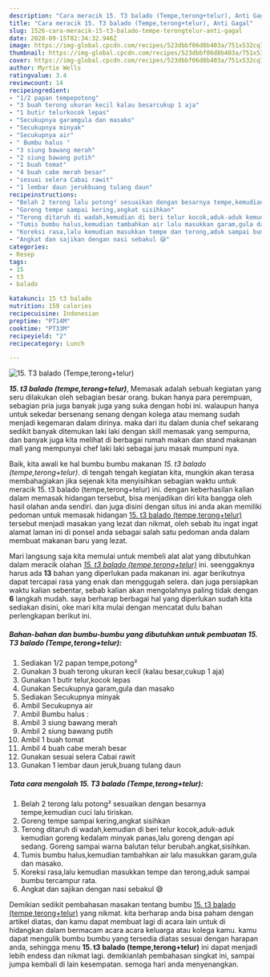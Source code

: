 ```yaml
---
description: "Cara meracik 15. T3 balado (Tempe,terong+telur), Anti Gagal"
title: "Cara meracik 15. T3 balado (Tempe,terong+telur), Anti Gagal"
slug: 1526-cara-meracik-15-t3-balado-tempe-terongtelur-anti-gagal
date: 2020-09-15T02:34:32.946Z
image: https://img-global.cpcdn.com/recipes/523dbbf06d8b403a/751x532cq70/15-t3-balado-tempeterongtelur-foto-resep-utama.jpg
thumbnail: https://img-global.cpcdn.com/recipes/523dbbf06d8b403a/751x532cq70/15-t3-balado-tempeterongtelur-foto-resep-utama.jpg
cover: https://img-global.cpcdn.com/recipes/523dbbf06d8b403a/751x532cq70/15-t3-balado-tempeterongtelur-foto-resep-utama.jpg
author: Myrtie Wells
ratingvalue: 3.4
reviewcount: 14
recipeingredient:
- "1/2 papan tempepotong"
- "3 buah terong ukuran kecil kalau besarcukup 1 aja"
- "1 butir telurkocok lepas"
- "Secukupnya garamgula dan masako"
- "Secukupnya minyak"
- "Secukupnya air"
- " Bumbu halus "
- "3 siung bawang merah"
- "2 siung bawang putih"
- "1 buah tomat"
- "4 buah cabe merah besar"
- "sesuai selera Cabai rawit"
- "1 lembar daun jerukbuang tulang daun"
recipeinstructions:
- "Belah 2 terong lalu potong² sesuaikan dengan besarnya tempe,kemudian cuci lalu tiriskan."
- "Goreng tempe sampai kering,angkat sisihkan"
- "Terong ditaruh di wadah,kemudian di beri telur kocok,aduk-aduk kemudian goreng kedalam minyak panas,lalu goreng dengan api sedang. Goreng sampai warna balutan telur berubah.angkat,sisihkan."
- "Tumis bumbu halus,kemudian tambahkan air lalu masukkan garam,gula dan masako."
- "Koreksi rasa,lalu kemudian masukkan tempe dan terong,aduk sampai bumbu tercampur rata."
- "Angkat dan sajikan dengan nasi sebakul 😅"
categories:
- Resep
tags:
- 15
- t3
- balado

katakunci: 15 t3 balado 
nutrition: 159 calories
recipecuisine: Indonesian
preptime: "PT14M"
cooktime: "PT33M"
recipeyield: "2"
recipecategory: Lunch

---
```



![15. T3 balado (Tempe,terong+telur)](https://img-global.cpcdn.com/recipes/523dbbf06d8b403a/751x532cq70/15-t3-balado-tempeterongtelur-foto-resep-utama.jpg)

<b><i>15. t3 balado (tempe,terong+telur)</i></b>, Memasak adalah sebuah kegiatan yang seru dilakukan oleh sebagian besar orang. bukan hanya para perempuan, sebagian pria juga banyak juga yang suka dengan hobi ini. walaupun hanya untuk sekedar bersenang senang dengan kolega atau memang sudah menjadi kegemaran dalam dirinya. maka dari itu dalam dunia chef sekarang sedikit banyak ditemukan laki laki dengan skill memasak yang sempurna, dan banyak juga kita melihat di berbagai rumah makan dan stand makanan mall yang mempunyai chef laki laki sebagai juru masak mumpuni nya.

Baik, kita awali ke hal bumbu bumbu makanan <i>15. t3 balado (tempe,terong+telur)</i>. di tengah tengah kegiatan kita, mungkin akan terasa membahagiakan jika sejenak kita menyisihkan sebagian waktu untuk meracik 15. t3 balado (tempe,terong+telur) ini. dengan keberhasilan kalian dalam memasak hidangan tersebut, bisa menjadikan diri kita bangga oleh hasil olahan anda sendiri. dan juga disini dengan situs ini anda akan memiliki pedoman untuk memasak hidangan <u>15. t3 balado (tempe,terong+telur)</u> tersebut menjadi masakan yang lezat dan nikmat, oleh sebab itu ingat ingat alamat laman ini di ponsel anda sebagai salah satu pedoman anda dalam membuat makanan baru yang lezat.




Mari langsung saja kita memulai untuk membeli alat alat yang dibutuhkan dalam meracik olahan <u><i>15. t3 balado (tempe,terong+telur)</i></u> ini. seenggaknya harus ada <b>13</b> bahan yang diperlukan pada makanan ini. agar berikutnya dapat tercapai rasa yang enak dan menggugah selera. dan juga persiapkan waktu kalian sebentar, sebab kalian akan mengolahnya paling tidak dengan <b>6</b> langkah mudah. saya berharap berbagai hal yang diperlukan sudah kita sediakan disini, oke mari kita mulai dengan mencatat dulu bahan perlengkapan berikut ini.

<!--inarticleads1-->

##### Bahan-bahan dan bumbu-bumbu yang dibutuhkan untuk pembuatan 15. T3 balado (Tempe,terong+telur):

1. Sediakan 1/2 papan tempe,potong²
1. Gunakan 3 buah terong ukuran kecil (kalau besar,cukup 1 aja)
1. Gunakan 1 butir telur,kocok lepas
1. Gunakan Secukupnya garam,gula dan masako
1. Sediakan Secukupnya minyak
1. Ambil Secukupnya air
1. Ambil  Bumbu halus :
1. Ambil 3 siung bawang merah
1. Ambil 2 siung bawang putih
1. Ambil 1 buah tomat
1. Ambil 4 buah cabe merah besar
1. Gunakan sesuai selera Cabai rawit
1. Gunakan 1 lembar daun jeruk,buang tulang daun




<!--inarticleads2-->

##### Tata cara mengolah 15. T3 balado (Tempe,terong+telur):

1. Belah 2 terong lalu potong² sesuaikan dengan besarnya tempe,kemudian cuci lalu tiriskan.
1. Goreng tempe sampai kering,angkat sisihkan
1. Terong ditaruh di wadah,kemudian di beri telur kocok,aduk-aduk kemudian goreng kedalam minyak panas,lalu goreng dengan api sedang. Goreng sampai warna balutan telur berubah.angkat,sisihkan.
1. Tumis bumbu halus,kemudian tambahkan air lalu masukkan garam,gula dan masako.
1. Koreksi rasa,lalu kemudian masukkan tempe dan terong,aduk sampai bumbu tercampur rata.
1. Angkat dan sajikan dengan nasi sebakul 😅




Demikian sedikit pembahasan masakan tentang bumbu <u>15. t3 balado (tempe,terong+telur)</u> yang nikmat. kita berharap anda bisa paham dengan artikel diatas, dan kamu dapat membuat lagi di acara lain untuk di hidangkan dalam bermacam acara acara keluarga atau kolega kamu. kamu dapat mengulik bumbu bumbu yang tersedia diatas sesuai dengan harapan anda, sehingga menu <b>15. t3 balado (tempe,terong+telur)</b> ini dapat menjadi lebih endess dan nikmat lagi. demikianlah pembahasan singkat ini, sampai jumpa kembali di lain kesempatan. semoga hari anda menyenangkan.
